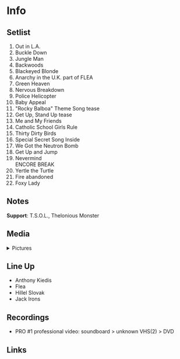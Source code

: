 # Info

## Setlist

1. Out in L.A.
2. Buckle Down
3. Jungle Man
4. Backwoods
5. Blackeyed Blonde
6. Anarchy in the U.K. part of FLEA
7. Green Heaven
8. Nervous Breakdown
9. Police Helicopter
10. Baby Appeal
11. "Rocky Balboa" Theme Song tease
12. Get Up, Stand Up tease
13. Me and My Friends
14. Catholic School Girls Rule
15. Thirty Dirty Birds
16. Special Secret Song Inside
17. We Got the Neutron Bomb
18. Get Up and Jump
19. Nevermind
<br> ENCORE BREAK
20. Yertle the Turtle
21. Fire abandoned
22. Foxy Lady

## Notes

**Support**: T.S.O.L., Thelonious Monster

## Media 

<details>
  <summary>Pictures</summary>
  <!--<img alt="Setlist" title="Setlist" src="_.jpg" height="200" />
  <img alt="Ticket" title="Ticket" src="_.jpg" height="200" />
  <img alt="Flyer" title="Flyer" src="_.jpg" height="200" />
  <img alt="Clipping" title="Clipping" src="_.jpg" height="200" />-->
</details>

## Line Up

* Anthony Kiedis
* Flea
* Hillel Slovak
* Jack Irons

## Recordings

* PRO #1 professional video: soundboard > unknown VHS(2) > DVD

## Links